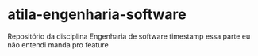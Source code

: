 # atila-engenharia-software
Repositório da disciplina Engenharia de software
timestamp essa parte eu não entendi
manda pro feature
